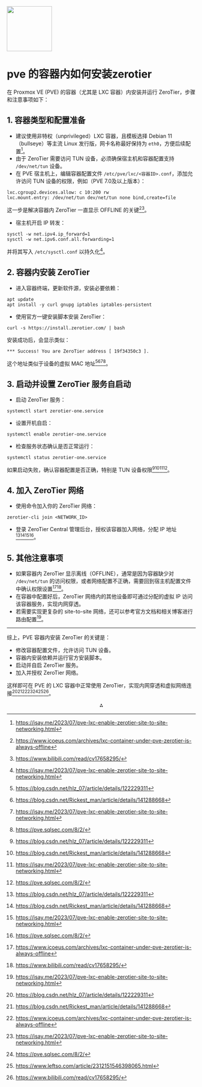 <img src="https://r2cdn.perplexity.ai/pplx-full-logo-primary-dark%402x.png" class="logo" width="120"/>

# pve 的容器内如何安装zerotier

在 Proxmox VE (PVE) 的容器（尤其是 LXC 容器）内安装并运行 ZeroTier，步骤和注意事项如下：

## 1. 容器类型和配置准备

- 建议使用非特权（unprivileged）LXC 容器，且模板选择 Debian 11（bullseye）等主流 Linux 发行版，网卡名称最好保持为 `eth0`，方便后续配置[^4]。
- 由于 ZeroTier 需要访问 TUN 设备，必须确保宿主机和容器配置支持 `/dev/net/tun` 设备。
- 在 PVE 宿主机上，编辑容器配置文件 `/etc/pve/lxc/<容器ID>.conf`，添加允许访问 TUN 设备的权限，例如（PVE 7.0及以上版本）：

```
lxc.cgroup2.devices.allow: c 10:200 rw
lxc.mount.entry: /dev/net/tun dev/net/tun none bind,create=file
```

这一步是解决容器内 ZeroTier 一直显示 OFFLINE 的关键[^3][^9]。
- 宿主机开启 IP 转发：

```
sysctl -w net.ipv4.ip_forward=1
sysctl -w net.ipv6.conf.all.forwarding=1
```

并将其写入 `/etc/sysctl.conf` 以持久化[^4]。


## 2. 容器内安装 ZeroTier

- 进入容器终端，更新软件源，安装必要依赖：

```
apt update
apt install -y curl gnupg iptables iptables-persistent
```

- 使用官方一键安装脚本安装 ZeroTier：

```
curl -s https://install.zerotier.com/ | bash
```

安装成功后，会显示类似：

```
*** Success! You are ZeroTier address [ 19f34350c3 ].
```

这个地址类似于设备的虚拟 MAC 地址[^1][^2][^4][^5]。


## 3. 启动并设置 ZeroTier 服务自启动

- 启动 ZeroTier 服务：

```
systemctl start zerotier-one.service
```

- 设置开机自启：

```
systemctl enable zerotier-one.service
```

- 检查服务状态确认是否正常运行：

```
systemctl status zerotier-one.service
```

如果启动失败，确认容器配置是否正确，特别是 TUN 设备权限[^1][^2][^4][^5]。


## 4. 加入 ZeroTier 网络

- 使用命令加入你的 ZeroTier 网络：

```
zerotier-cli join <NETWORK_ID>
```

- 登录 ZeroTier Central 管理后台，授权该容器加入网络，分配 IP 地址[^1][^2][^4][^5]。


## 5. 其他注意事项

- 如果容器内 ZeroTier 显示离线（OFFLINE），通常是因为容器缺少对 `/dev/net/tun` 的访问权限，或者网络配置不正确，需要回到宿主机配置文件中确认权限设置[^3][^9]。
- 在容器中配置好后，ZeroTier 网络内的其他设备即可通过分配的虚拟 IP 访问该容器服务，实现内网穿透。
- 若需要实现更复杂的 site-to-site 网络，还可以参考官方文档和相关博客进行路由配置[^4]。

---

综上，PVE 容器内安装 ZeroTier 的关键是：

- 修改容器配置文件，允许访问 TUN 设备。
- 容器内安装依赖并运行官方安装脚本。
- 启动并自启 ZeroTier 服务。
- 加入并授权 ZeroTier 网络。

这样即可在 PVE 的 LXC 容器中正常使用 ZeroTier，实现内网穿透和虚拟网络连接[^1][^2][^3][^4][^5][^8][^9]。

<div style="text-align: center">⁂</div>

[^1]: https://blog.csdn.net/hlz_07/article/details/122229311

[^2]: https://blog.csdn.net/Rickest_man/article/details/141288668

[^3]: https://www.icoeus.com/archives/lxc-container-under-pve-zerotier-is-always-offline

[^4]: https://isay.me/2023/07/pve-lxc-enable-zerotier-site-to-site-networking.html

[^5]: https://pve.sqlsec.com/8/2/

[^6]: https://willxup.top/archives/build-zerotier

[^7]: https://github.com/xubiaolin/docker-zerotier-planet

[^8]: https://www.leftso.com/article/2312151546398065.html

[^9]: https://www.bilibili.com/read/cv17658295/

[^10]: https://www.cxthhhhh.com/2020/11/09/enable-tun-port-on-lxc-container-in-proxmox-and-solve-problems-such-as-zerotier-and-openvpn-that-need-tun-br.html


